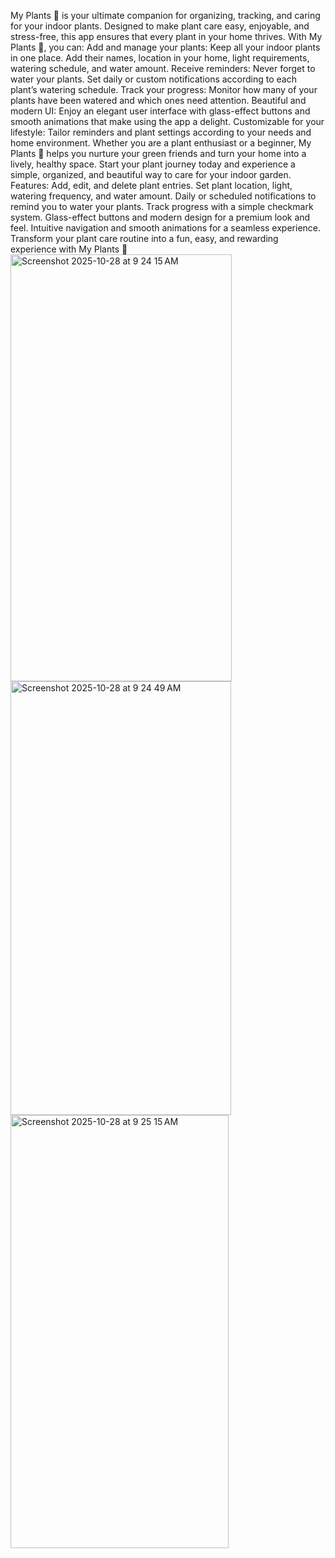 My Plants 🌱 is your ultimate companion for organizing, tracking, and caring for your indoor plants. Designed to make plant care easy, enjoyable, and stress-free, this app ensures that every plant in your home thrives.
With My Plants 🌱, you can:
Add and manage your plants: Keep all your indoor plants in one place. Add their names, location in your home, light requirements, watering schedule, and water amount.
Receive reminders: Never forget to water your plants. Set daily or custom notifications according to each plant’s watering schedule.
Track your progress: Monitor how many of your plants have been watered and which ones need attention.
Beautiful and modern UI: Enjoy an elegant user interface with glass-effect buttons and smooth animations that make using the app a delight.
Customizable for your lifestyle: Tailor reminders and plant settings according to your needs and home environment.
Whether you are a plant enthusiast or a beginner, My Plants 🌱 helps you nurture your green friends and turn your home into a lively, healthy space. Start your plant journey today and experience a simple, organized, and beautiful way to care for your indoor garden.
Features:
Add, edit, and delete plant entries.
Set plant location, light, watering frequency, and water amount.
Daily or scheduled notifications to remind you to water your plants.
Track progress with a simple checkmark system.
Glass-effect buttons and modern design for a premium look and feel.
Intuitive navigation and smooth animations for a seamless experience.
Transform your plant care routine into a fun, easy, and rewarding experience with My Plants 🌱
<img width="354" height="683" alt="Screenshot 2025-10-28 at 9 24 15 AM" src="https://github.com/user-attachments/assets/e5fe26a7-73ae-4210-9585-facf14118854" />
<img width="353" height="694" alt="Screenshot 2025-10-28 at 9 24 49 AM" src="https://github.com/user-attachments/assets/8cf5f7b4-384c-456b-8a84-ef38301bebfb" />
<img width="349" height="693" alt="Screenshot 2025-10-28 at 9 25 15 AM" src="https://github.com/user-attachments/assets/2b855780-4ece-409a-801b-68ccfd03f645" />
